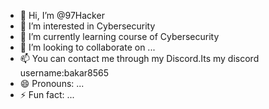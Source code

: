 - 👋 Hi, I’m @97Hacker
- 👀 I’m interested in Cybersecurity
- 🌱 I’m currently learning course of Cybersecurity
- 💞️ I’m looking to collaborate on ...
- 📫 You can contact me through my Discord.Its my discord username:bakar8565
- 😄 Pronouns: ...
- ⚡ Fun fact: ...

<!---
97Hacker/97Hacker is a ✨ special ✨ repository because its `README.md` (this file) appears on your GitHub profile.
You can click the Preview link to take a look at your changes.
--->
